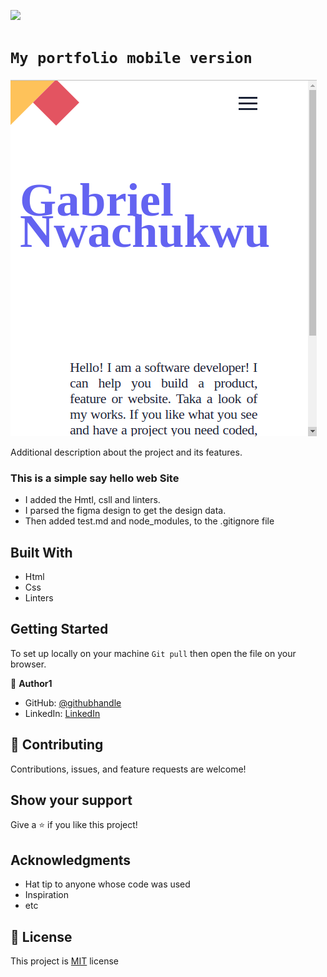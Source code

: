 ![](https://img.shields.io/badge/Microverse-blueviolet)

# `My portfolio mobile version`


![screenshot](images/my-portfolio-1.png)

Additional description about the project and its features.
### This is a simple say hello web Site
 - I added the Hmtl, csll and linters.
 - I parsed the figma design to get the design data.
 - Then added test.md and node_modules, to the .gitignore file

## Built With

- Html
- Css
- Linters


## Getting Started

To set up locally on your machine `Git pull` then open the file on your browser.





👤 **Author1**

- GitHub: [@githubhandle](https://github.com/gabrielcoder247)
- LinkedIn: [LinkedIn](https://www.linkedin.com/in/gabriel-nwachukwu-209613173/)

## 🤝 Contributing

Contributions, issues, and feature requests are welcome!

## Show your support

Give a ⭐️ if you like this project!

## Acknowledgments

- Hat tip to anyone whose code was used
- Inspiration
- etc

## 📝 License

This project is [MIT](MIT.md) license
